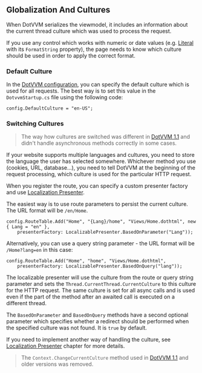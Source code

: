 ﻿## Globalization And Cultures

When DotVVM serializes the viewmodel, it includes an information about the current thread culture which was used to process the request.

If you use any control which works with numeric or date values (e.g. [Literal](/docs/controls/builtin/Literal/{branch}) with its `FormatString` property), 
the page needs to know which culture should be used in order to apply the correct format.

### Default Culture

In the [DotVVM configuration](/docs/tutorials/basics-configuration/{branch}), you can specify the default culture which is used for all requests. The best way 
is to set this value in the `DotvvmStartup.cs` file using the following code:

```CSHARP
config.DefaultCulture = "en-US";
```

### Switching Cultures

> The way how cultures are switched was different in [DotVVM 1.1](/docs/tutorials/basics-globalization/1-1) and didn't handle asynchronous methods correctly in some cases. 

If your website supports multiple languages and cultures, you need to store the language the user has selected somewhere. 
Whichever method you use (cookies, URL, database...), you need to tell DotVVM at the beginning of the request processing, which culture is used for the particular
HTTP request.

When you register the route, you can specify a custom presenter factory and use [Localization Presenter](/docs/tutorials/advanced-localization-presenter/{branch}).

The easiest way is to use route parameters to persist the current culture. The URL format will be `/en/Home`.

```CSHARP
config.RouteTable.Add("Home", "{Lang}/home", "Views/Home.dothtml", new { Lang = "en" }, 
    presenterFactory: LocalizablePresenter.BasedOnParameter("Lang"));
```

Alternatively, you can use a query string parameter - the URL format will be `/Home?lang=en` in this case:

```CSHARP
config.RouteTable.Add("Home", "home", "Views/Home.dothtml", 
    presenterFactory: LocalizablePresenter.BasedOnQuery("lang"));
```

The localizable presenter will use the culture from the route or query string parameter and sets the `Thread.CurrentThread.CurrentCulture` to this culture for the HTTP request. The same culture is set for all async calls and is used even if the part of the method after an awaited call is executed on a different thread.

The `BasedOnParameter` and `BasedOnQuery` methods have a second optional parameter which specifies whether a redirect should be performed when the specified culture was not found. It is `true` by default.

If you need to implement another way of handling the culture, see [Localization Presenter](/docs/tutorials/advanced-localization-presenter/{branch}) chapter for more details.

> The `Context.ChangeCurrentCulture` method used in [DotVVM 1.1](/docs/tutorials/basics-globalization/1-1) and older versions was removed.
